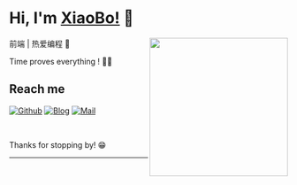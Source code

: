 <a href></a>
# Hi, I'm [XiaoBo!](https://www.aboutnb.com/) 👋
  <img align="right" width="250" src="https://cdn.cartoon-avatar.songdaochuanshu.com/ugomoji_1634665958181.gif" />


前端 | 热爱编程 🐣

Time proves everything ! 🏃‍♂️

## Reach me 
[![Github](https://img.shields.io/github/followers/songdaochuanshu?label=Github&style=social)](https://github.com/aboutnb/)
[![Blog](https://img.shields.io/badge/blog-XiaoBo-blue)](https://www.aboutnb.com/)
[![Mail](https://img.shields.io/badge/Email-aboutnanbo@163.com-red)](mailto:aboutnanbo@163.com)


&nbsp;

Thanks for stopping by! 😁


----
